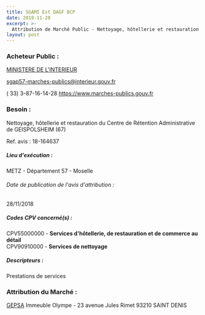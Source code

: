 ```yaml
---
title: SGAMI Est DAGF BCP
date: 2018-11-28
excerpt: >-
  Attribution de Marché Public - Nettoyage, hôtellerie et restauration du Centre de Rétention Administrative de GEISPOLSHEIM (67)
layout: post
---
```


### Acheteur Public : 
<a href="/acheteur-131/siren-110014016"> MINISTERE DE L'INTERIEUR</a><br/>



sgap57-marches-publics@interieur.gouv.fr

( 33) 3-87-16-14-28
https://www.marches-publics.gouv.fr
### Besoin :

Nettoyage, hôtellerie et restauration du Centre de Rétention Administrative de GEISPOLSHEIM (67)

Ref. avis : 18-164637


##### Lieu d'exécution :

METZ - Département 57 - Moselle

###### Date de publication de l'avis d'attribution : 
28/11/2018

##### Codes CPV concerné(s) :
CPV55000000 - **Services d'hôtellerie, de restauration et de commerce au détail** <br/>
CPV90910000 - **Services de nettoyage** <br/>

##### Descripteurs :
Prestations de services <br/>

### Attribution du Marché :
<a href="/entreprise-549/siren-342122546"> GEPSA</a>    Immeuble Olympe - 23 avenue Jules Rimet 93210 SAINT DENIS <br/>
